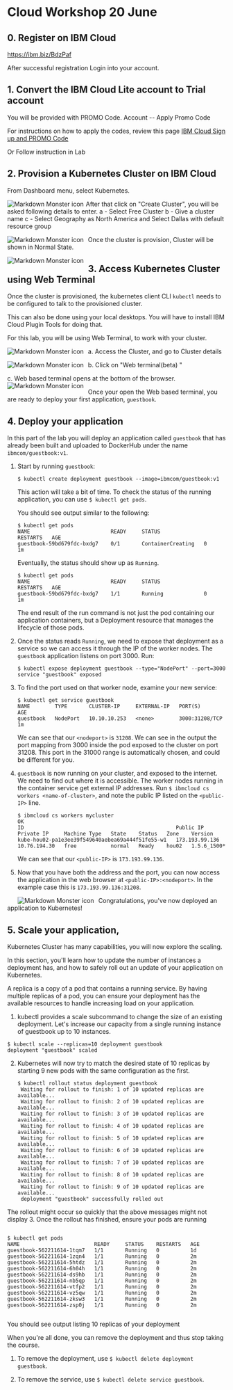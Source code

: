 # Cloud Workshop 20 June


## 0. Register on IBM Cloud

https://ibm.biz/BdzPaf


After successful registration Login into your account. 


## 1. Convert the IBM Cloud Lite account to Trial account

You will be provided with PROMO Code. 
Account -- Apply Promo Code

For instructions on how to apply the codes, 
review this page
[IBM Cloud Sign up and PROMO Code](https://cloud.ibm.com/docs/account?topic=account-codes#codes)

Or Follow instruction in Lab

## 2. Provision a Kubernetes Cluster on IBM Cloud

From Dashboard menu, select Kubernetes.

<img src="/img/k8s-1.png"
     alt="Markdown Monster icon"
     style="float: left; margin-right: 5px;" />

After that click on "Create Cluster", you will be asked following details to enter.
a - Select Free Cluster
b - Give a cluster name
c - Select Geography as North America and Select Dallas with default resource group
     
<img src="/img/k8-2.png"
     alt="Markdown Monster icon"
     style="float: left; margin-right: 10px;" />
     
Once the cluster is provision, Cluster will be shown in Normal State. 
     
<img src="/img/k8-3.png"
     alt="Markdown Monster icon"
     style="float: left; margin-right: 10px;" />     


## 3. Access Kubernetes Cluster using Web Terminal

Once the cluster is provisioned, the kubernetes client CLI `kubectl` needs to be
configured to talk to the provisioned cluster.

This can also be done using your local desktops. You will have to install IBM Cloud Plugin Tools for doing that.

For this lab, you will be using Web Terminal, to work with your cluster. 

a. Access the Cluster, and go to Cluster details
<img src="/img/webterm1.png"
     alt="Markdown Monster icon"
     style="float: left; margin-right: 10px;" />   

b. Click on "Web terminal(beta) "
<img src="/img/webterm2.png"
     alt="Markdown Monster icon"
     style="float: left; margin-right: 10px;" /> 

c. Web based terminal opens at the bottom of the browser.     
<img src="/img/webterm2.png"
     alt="Markdown Monster icon"
     style="float: left; margin-right: 10px;" />       
     
     
Once your open the Web based terminal, you are ready to deploy your first application, `guestbook`.



## 4. Deploy your application

In this part of the lab you will deploy an application called `guestbook`
that has already been built and uploaded to DockerHub under the name
`ibmcom/guestbook:v1`.

1. Start by running `guestbook`:

   ```$ kubectl create deployment guestbook --image=ibmcom/guestbook:v1```

   This action will take a bit of time. To check the status of the running application,
   you can use `$ kubectl get pods`.

   You should see output similar to the following:

   ```console
   $ kubectl get pods
   NAME                          READY     STATUS              RESTARTS   AGE
   guestbook-59bd679fdc-bxdg7    0/1       ContainerCreating   0          1m
   ```
   Eventually, the status should show up as `Running`.
   
   ```console
   $ kubectl get pods
   NAME                          READY     STATUS              RESTARTS   AGE
   guestbook-59bd679fdc-bxdg7    1/1       Running             0          1m
   ```
   
   The end result of the run command is not just the pod containing our application containers,
   but a Deployment resource that manages the lifecycle of those pods.
 
   
2. Once the status reads `Running`, we need to expose that deployment as a
   service so we can access it through the IP of the worker nodes.
   The `guestbook` application listens on port 3000.  Run:

   ```console
   $ kubectl expose deployment guestbook --type="NodePort" --port=3000
   service "guestbook" exposed
   ```

3. To find the port used on that worker node, examine your new service:

   ```console
   $ kubectl get service guestbook
   NAME        TYPE       CLUSTER-IP     EXTERNAL-IP   PORT(S)          AGE
   guestbook   NodePort   10.10.10.253   <none>        3000:31208/TCP   1m
   ```
   
   We can see that our `<nodeport>` is `31208`. We can see in the output the port mapping from 3000 inside 
   the pod exposed to the cluster on port 31208. This port in the 31000 range is automatically chosen, 
   and could be different for you.

4. `guestbook` is now running on your cluster, and exposed to the internet. We need to find out where it is accessible.
   The worker nodes running in the container service get external IP addresses.
   Run `$ ibmcloud cs workers <name-of-cluster>`, and note the public IP listed on the `<public-IP>` line.
   
   ```console
   $ ibmcloud cs workers mycluster
   OK
   ID                                                 Public IP        Private IP     Machine Type   State    Status   Zone    Version  
   kube-hou02-pa1e3ee39f549640aebea69a444f51fe55-w1   173.193.99.136   10.76.194.30   free           normal   Ready    hou02   1.5.6_1500*
   ```
   
   We can see that our `<public-IP>` is `173.193.99.136`.
   
5. Now that you have both the address and the port, you can now access the application in the web browser
   at `<public-IP>:<nodeport>`. In the example case this is `173.193.99.136:31208`.
   
   
   <img src="/img/Guestbook.png"
     alt="Markdown Monster icon"
     style="float: left; margin-right: 10px;" /> 
     
     
Congratulations, you've now deployed an application to Kubernetes!

## 5. Scale your application,
Kubernetes Cluster has many capabilities, you will now explore the scaling. 

In this section, you'll learn how to update the number of instances a deployment has, and 
how to safely roll out an update of your application on Kubernetes.

A replica is a copy of a pod that contains a running service. 
By having multiple replicas of a pod, you can ensure your deployment has the available resources to 
handle increasing load on your application.

1.	kubectl provides a scale subcommand to change the size of an existing deployment. 
Let's increase our capacity from a single running instance of guestbook up to 10 instances.

   ```console
   $ kubectl scale --replicas=10 deployment guestbook
   deployment "guestbook" scaled
   ```


2. Kubernetes will now try to match the desired state of 10 replicas by starting 9 new pods with the same configuration 
as the first.

   ```console
   $ kubectl rollout status deployment guestbook
	Waiting for rollout to finish: 1 of 10 updated replicas are available...
	Waiting for rollout to finish: 2 of 10 updated replicas are available...
	Waiting for rollout to finish: 3 of 10 updated replicas are available...
	Waiting for rollout to finish: 4 of 10 updated replicas are available...
	Waiting for rollout to finish: 5 of 10 updated replicas are available...
	Waiting for rollout to finish: 6 of 10 updated replicas are available...
	Waiting for rollout to finish: 7 of 10 updated replicas are available...
	Waiting for rollout to finish: 8 of 10 updated replicas are available...
	Waiting for rollout to finish: 9 of 10 updated replicas are available...
	deployment "guestbook" successfully rolled out
   ```


The rollout might occur so quickly that the above messages might not display
3.	Once the rollout has finished, ensure your pods are running

```console

$ kubectl get pods
NAME                        READY     STATUS    RESTARTS   AGE
guestbook-562211614-1tqm7   1/1       Running   0          1d
guestbook-562211614-1zqn4   1/1       Running   0          2m
guestbook-562211614-5htdz   1/1       Running   0          2m
guestbook-562211614-6h04h   1/1       Running   0          2m
guestbook-562211614-ds9hb   1/1       Running   0          2m
guestbook-562211614-nb5qp   1/1       Running   0          2m
guestbook-562211614-vtfp2   1/1       Running   0          2m
guestbook-562211614-vz5qw   1/1       Running   0          2m
guestbook-562211614-zksw3   1/1       Running   0          2m
guestbook-562211614-zsp0j   1/1       Running   0          2m


```

You should see output listing 10 replicas of your deployment
      





When you're all done, you can remove the deployment
and thus stop taking the course.

  1. To remove the deployment, use `$ kubectl delete deployment guestbook`.

  2. To remove the service, use `$ kubectl delete service guestbook`.

